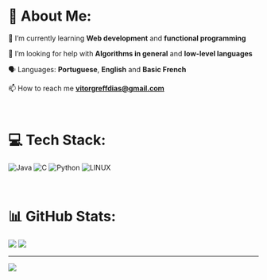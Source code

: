 # 💫 About Me:
🌱 I’m currently learning **Web development** and **functional programming**

🤝 I’m looking for help with **Algorithms in general** and **low-level languages**

🗣️ Languages: **Portuguese**, **English** and **Basic French** <br>

📫 How to reach me **vitorgreffdias@gmail.com**

<br>

# 💻 Tech Stack:
![Java](https://img.shields.io/badge/java-%23ED8B00.svg?style=for-the-badge&logo=java&logoColor=white) 
![C](https://img.shields.io/badge/c-%2300599C.svg?style=for-the-badge&logo=c&logoColor=white) 
![Python](https://img.shields.io/badge/python-3670A0?style=for-the-badge&logo=python&logoColor=ffdd54)
![LINUX](https://img.shields.io/badge/Linux-FCC624?style=for-the-badge&logo=linux&logoColor=black)

<br>

# 📊 GitHub Stats:

![](https://github-readme-streak-stats.herokuapp.com/?user=VitorGreff&theme=onedark&hide_border=false)
![](https://github-readme-stats.vercel.app/api/top-langs/?username=VitorGreff&theme=onedark&hide_border=false&include_all_commits=true&count_private=false&layout=compact)

---
[![](https://visitcount.itsvg.in/api?id=VitorGreff&icon=0&color=0)](https://visitcount.itsvg.in)
